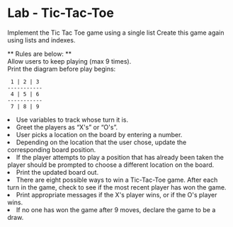 # Lab - Tic-Tac-Toe 
Implement the Tic Tac Toe game using a single list
Create this game again using lists and indexes. 

** Rules are below: ** <br>
Allow users to keep playing (max 9 times). <br>
Print the diagram before play begins:


     1 | 2 | 3  
    -----------
     4 | 5 | 6  
    -----------
     7 | 8 | 9

<li>Use variables to track whose turn it is. 
<li>Greet the players as “X's” or “O's”.
<li>User picks a location on the board by entering a number.
<li>Depending on the location that the user chose, update the corresponding board position.
<li> If the player attempts to play a position that has already been taken the player should be prompted to choose a different location on the board.  
<li>Print the updated board out. 
<li>There are eight possible ways to win a Tic-Tac-Toe game. After each turn in the game, check to see if the most recent player has won the game.
<li>Print appropriate messages if the X's player wins, or if the O's player wins.
<li>If no one has won the game after 9 moves, declare the game to be a draw.
